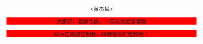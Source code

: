 <!DOCTYPE html>
<html lang="zh-CN">

<head>
    <meta charset="UTF-8">
    <meta name="viewport" content="width=device-width, initial-scale=1.0">
    
</body>
<div
  style="
 text-align:center;
 ">

<P><黄杰斌>





<kwc style="background:red;display:block;">大家好，我是杰锅，一天吃饱就没事做</kwc>
<body>
    <p  style="background:red;">以后在鹅塘见到我，叫我请你们吃粉哈！</p>
    


